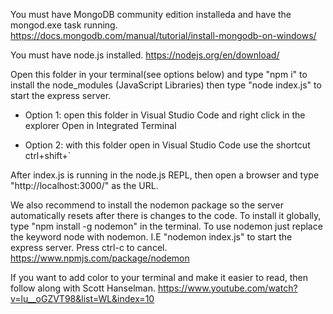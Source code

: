 You must have MongoDB community edition installeda and have the mongod.exe task running. https://docs.mongodb.com/manual/tutorial/install-mongodb-on-windows/

You must have node.js installed. https://nodejs.org/en/download/

Open this folder in your terminal(see options below) and type "npm i" to install the node_modules (JavaScript Libraries) then type "node index.js" to start the express server. 

- Option 1: open this folder in Visual Studio Code and right click in the explorer Open in Integrated Terminal

- Option 2: with this folder open in Visual Studio Code use the shortcut ctrl+shift+`

After index.js is running in the node.js REPL, then open a browser and type "http://localhost:3000/" as the URL.

We also recommend to install the nodemon package so the server automatically resets after there is changes to the code. To install it globally, type "npm install -g nodemon" in the terminal. To use nodemon just replace the keyword node with nodemon. I.E "nodemon index.js" to start the express server. Press ctrl-c to cancel. https://www.npmjs.com/package/nodemon

If you want to add color to your terminal and make it easier to read, then follow along with Scott Hanselman. https://www.youtube.com/watch?v=lu__oGZVT98&list=WL&index=10